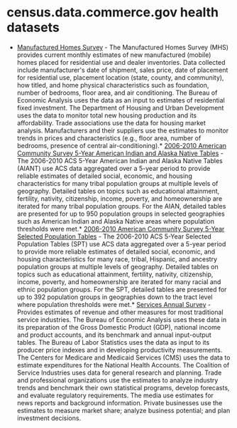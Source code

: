 # census.data.commerce.gov health datasets
* [Manufactured Homes Survey](https://census.data.commerce.gov/d/krdd-5u5a) - The Manufactured Homes Survey (MHS) provides current monthly estimates of new manufactured (mobile) homes placed for residential use and dealer inventories. Data collected include manufacturer's date of shipment, sales price, date of placement for residential use, placement location (state, county, and community), how titled, and home physical characteristics such as foundation, number of bedrooms, floor area, and air conditioning. The Bureau of Economic Analysis uses the data as an input to estimates of residential fixed investment. The Department of Housing and Urban Development uses the data to monitor total new housing production and its affordability. Trade associations use the data for housing market analysis. Manufacturers and their suppliers use the estimates to monitor trends in prices and characteristics (e.g., floor area, number of bedrooms, presence of central air-conditioning).* [2006-2010 American Community Survey  5-Year American Indian and Alaska Native Tables](https://census.data.commerce.gov/d/em69-9wjc) - The 2006-2010 ACS 5-Year American Indian and Alaska Native Tables (AIANT) use ACS data aggregated over a 5-year period to provide reliable estimates of detailed social, economic, and housing characteristics for many tribal population groups at multiple levels of geography. Detailed tables on topics such as educational attainment, fertility, nativity, citizenship, income, poverty, and homeownership are iterated for many tribal population groups. For the AIAN, detailed tables are presented for up to 950 population groups in selected geographies such as American Indian and Alaska Native areas where population thresholds were met.* [2006-2010 American Community Survey  5-Year Selected Population Tables](https://census.data.commerce.gov/d/hb94-2qx3) - The 2006-2010 ACS 5-Year Selected Population Tables (SPT) use ACS data aggregated over a 5-year period to provide more reliable estimates of detailed social, economic, and housing characteristics for many race, tribal, Hispanic, and ancestry population groups at multiple levels of geography. Detailed tables on topics such as educational attainment, fertility, nativity, citizenship, income, poverty, and homeownership are iterated for many racial and ethnic population groups.  For the SPT, detailed tables are presented for up to 392 population groups in geographies down to the tract level where population thresholds were met.* [Services Annual Survey](https://census.data.commerce.gov/d/ugrv-rm42) - Provides estimates of revenue and other measures for most traditional service industries. The Bureau of Economic Analysis uses these data in its preparation of the Gross Domestic Product (GDP), national income and product accounts, and its benchmark and annual input-output tables. The Bureau of Labor Statistics uses the data as input to its producer price indexes and in developing productivity measurements. The Centers for Medicare and Medicaid Services (CMS) uses the data to estimate expenditures for the National Health Accounts. The Coalition of Service Industries uses data for general research and planning. Trade and professional organizations use the estimates to analyze industry trends and benchmark their own statistical programs, develop forecasts, and evaluate regulatory requirements. The media use estimates for news reports and background information. Private businesses use the estimates to measure market share; analyze business potential; and plan investment decisions.